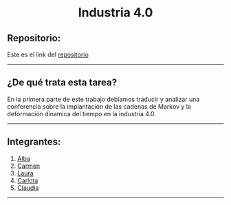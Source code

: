 <h1 align="center">	Industria 4.0</h1>

<h2>Repositorio:</h2>

Este es el link del [repositorio](https://github.com/claudiaalozano/Industry-4.0)

***
<h2>¿De qué trata esta tarea?</h2>
En la primera parte de este trabajo debíamos traducir y analizar una conferencia sobre la implantación de las cadenas de Markov y la deformación dinamica del tiempo en la industria 4.0.

***
## Integrantes:

1. [Alba](https://github.com/albabernal03) 
2. [Carmen](https://github.com/carmenm02)
3. [Laura](https://github.com/lauralardies)
4. [Carlota](https://github.com/crltsnch)
5. [Claudia](https://github.com/claudiaalozano)



***
